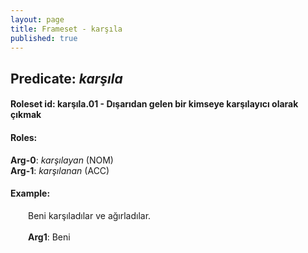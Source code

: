 ```yaml
---
layout: page
title: Frameset - karşıla
published: true
---
```

<h2>Predicate: <i>karşıla</i></h2>
<h4>Roleset id: karşıla.01 - Dışarıdan gelen bir kimseye karşılayıcı olarak çıkmak<br>
<h4>Roles:</h4>
<b>Arg-0</b>: <i>karşılayan</i>  (NOM) <br>
<b>Arg-1</b>: <i>karşılanan</i>  (ACC) <br>
<h4>Example:</h4>
&emsp;&emsp;Beni karşıladılar ve ağırladılar.<br><br>
&emsp;&emsp;<b>Arg1</b>:  Beni<br>


